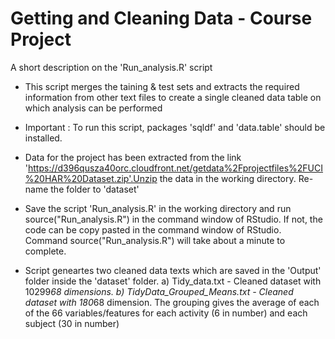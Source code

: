 Getting and Cleaning Data - Course Project
==========================================
A short description on the 'Run_analysis.R' script

- This script merges the taining & test sets and extracts the required information from other text files to create a       single cleaned data table on which analysis can be performed

- Important : To run this script, packages 'sqldf' and 'data.table' should be installed.

- Data for the project has been extracted from the link 
  'https://d396qusza40orc.cloudfront.net/getdata%2Fprojectfiles%2FUCI%20HAR%20Dataset.zip'.Unzip the data in the working    directory. Re-name the folder to 'dataset'

- Save the script 'Run_analysis.R' in the working directory and run source("Run_analysis.R") in the command window of      RStudio. If not, the code can be copy pasted in the command window of RStudio. Command source("Run_analysis.R") will     take about a minute to complete.
  
- Script geneartes two cleaned data texts which are saved in the 'Output' folder inside the 'dataset' folder.
 a) Tidy_data.txt - Cleaned dataset with 10299*68 dimensions.
 b) TidyData_Grouped_Means.txt - Cleaned dataset with 180*68 dimension. The grouping gives the average of each of the 66     variables/features for each activity (6 in number) and each subject (30 in number)
